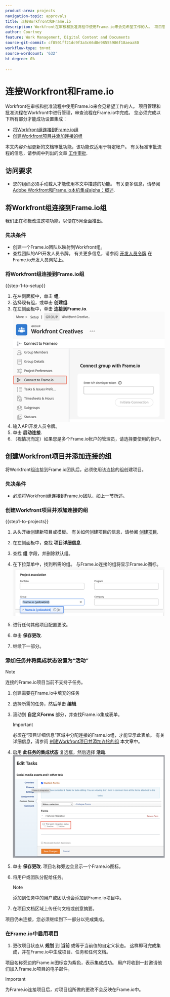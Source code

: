 ```yaml
---
product-area: projects
navigation-topic: approvals
title: 连接Workfront和Frame.io
description: Workfront在审核和批准流程中使用Frame.io来会见希望工作的人。 项目管理和批准流程在Workfront中进行管理，审查流程在Frame.io中完成。
author: Courtney
feature: Work Management, Digital Content and Documents
source-git-commit: cf8501ff21dc9f3a3c66d8e98555986f18aeaa80
workflow-type: tm+mt
source-wordcount: '632'
ht-degree: 0%

---
```



# 连接Workfront和Frame.io

Workfront在审核和批准流程中使用Frame.io来会见希望工作的人。 项目管理和批准流程在Workfront中进行管理，审查流程在Frame.io中完成。 您必须完成以下所有部分才能成功设置集成：

* [将Workfront组连接到Frame.io组](#connect-a-workfront-group-to-a-frameio-team)
* [创建Workfront项目并添加连接的组](#create-a-workfront-project-and-add-a-connected-group)

本文内容介绍更新的文档审批功能，该功能仅适用于特定帐户。 有关标准审批流程的信息，请参阅中列出的文章 [工作审批](/help/quicksilver/review-and-approve-work/manage-approvals/manage-approvals.md).

## 访问要求

* 您的组织必须手动载入才能使用本文中描述的功能。 有关更多信息，请参阅 [Adobe Workfront和Frame.io本机集成alpha：概述](/help/quicksilver/product-announcements/betas/frame-io-wf-integration-alpha/frame-io-wf-integration-alpha-overview.md).


## 将Workfront组连接到Frame.io组

我们正在积极改进这项功能，以便在5月全面推出。

### 先决条件

* 创建一个Frame.io团队以映射到Workfront组。
* 查找团队的API开发人员令牌。 有关更多信息，请参阅 [开发人员令牌](https://developer.frame.io/docs/getting-started/authentication#developer-tokens) 在Frame.io开发人员网站上。

### 将Workfront组连接到Frame.io组

{{step-1-to-setup}}

1. 在左侧面板中，单击 **组**.
1. 选择现有组，或单击 **创建组**.
1. 在左侧面板中，单击 **连接到Frame.io**.
   ![](assets/connect-frame-group.png)
1. 输入API开发人员令牌。
1. 单击 **启动连接**.
1. （视情况而定）如果您是多个Frame.io帐户的管理员，请选择要使用的帐户。

## 创建Workfront项目并添加连接的组

将Workfront组连接到Frame.io团队后，必须使用该连接的组创建项目。

### 先决条件

* 必须将Workfront组连接到Frame.io团队，如上一节所述。

### 创建Workfront项目并添加连接的组

{{step1-to-projects}}

1. 从头开始创建新项目或模板。 有关如何创建项目的信息，请参阅 [创建项目](/help/quicksilver/manage-work/projects/create-projects/create-project.md).

1. 在左侧面板中，查找 **项目详细信息**.

1. 查找 **组** 字段，并删除默认组。

1. 在下拉菜单中，找到所需的组。 与Frame.io连接的组将显示Frame.io图标。
   ![](assets/add-frame-group.png)

1. 进行任何其他项目配置更改。

1. 单击 **保存更改**.

1. 继续下一部分。

### 添加任务并将集成状态设置为“活动”

>[!NOTE]
>
>连接的Frame.io项目当前不支持子任务。


1. 创建需要在Frame.io中填充的任务

1. 选择所需的任务，然后单击 **编辑**.

1. 滚动到 **自定义Forms** 部分，并查找Frame.io集成表单。

   >[!IMPORTANT]
   >
   >必须在“项目详细信息”区域中分配连接的Frame.io组，才能显示此表单。 有关详细信息，请参阅 [创建Workfront项目并添加连接的组](#create-a-workfront-project-and-add-a-connected-group) 本文章中。


1. 启用 **此任务的集成状态** 复选框，然后选择 **活动**.
   ![](assets/frame-custom-form.png)

1. 单击 **保存更改**. 项目名称旁边会显示一个Frame.io图标。

1. 将用户或团队分配给任务。

   >[!NOTE]
   >
   >添加到任务中的用户或团队也会添加到Frame.io项目中。

1. 在项目文档区域上传任何文档或创意摘要。

项目仍未连接，您必须继续到下一部分以完成集成。

### 在Frame.io中启用项目

1. 更改项目状态从 **规划** 到 **当前** 或等于当前值的自定义状态。 这样即可完成集成，并在Frame.io中生成项目、任务和任何文档。

项目名称旁边的Frame.io图标变为紫色，表示集成成功。 用户将收到一封邀请他们加入Frame.io项目的电子邮件。

>[!IMPORTANT]
>
>为Frame.io连接项目后，对项目组所做的更改不会反映在Frame.io中。


